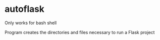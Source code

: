 # autoflask
 Only works for bash shell
 
 Program creates the directories and files necessary to run a Flask project

